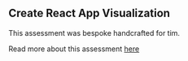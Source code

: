 ## Create React App Visualization

This assessment was bespoke handcrafted for tim.

Read more about this assessment [here](https://react.eogresources.com)
